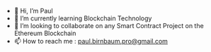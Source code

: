- 👋 Hi, I’m Paul
- 🌱 I’m currently learning Blockchain Technology
- 💞️ I’m looking to collaborate on any Smart Contract Project on the Ethereum Blockchain
- 📫 How to reach me : paul.birnbaum.pro@gmail.com

<!---
Grimxjoke/Grimxjoke is a ✨ special ✨ repository because its `README.md` (this file) appears on your GitHub profile.
You can click the Preview link to take a look at your changes.
--->
